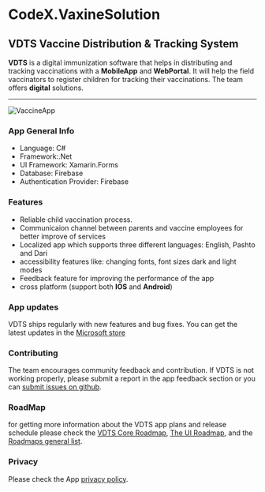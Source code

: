 # CodeX.VaxineSolution
## VDTS Vaccine Distribution & Tracking System
**VDTS** is a digital immunization software that helps in distributing and tracking vaccinations with a **MobileApp** and **WebPortal**. It will help the field vaccinators to register children for tracking their vaccinations. The team offers **digital** solutions.
***
![VaccineApp](https://user-images.githubusercontent.com/57433018/124378904-e1ec4780-dc68-11eb-9da6-9c4d1010308d.jpg)
### App General Info
* Language: C#
* Framework:.Net
* UI Framework: Xamarin.Forms
* Database: Firebase
* Authentication Provider: Firebase

### Features
* Reliable child vaccination process.
* Communicaion channel between parents and vaccine employees for better improve of services
* Localized app which supports three different languages: English, Pashto and Dari
* accessibility features like: changing fonts, font sizes dark and light modes
* Feedback feature for improving the performance of the app
* cross platform (support both **IOS** and **Android**)

### App updates
VDTS ships regularly with new features and bug fixes. You can get the latest updates in the [Microsoft store](https://www.microsoft.com/en-us/store/apps/windows)
### Contributing
The team encourages community feedback and contribution. If VDTS is not working properly, please submit a report in the app feedback section or you can [submit issues on github](https://github.com/VDTS/CodeX.VaxineSolution/issues).

### RoadMap
for getting more information about the VDTS app plans and release schedule please check the [VDTS Core Roadmap](https://github.com/VDTS/CodeX.VaxineSolution/projects/1), [The UI Roadmap](https://github.com/VDTS/CodeX.VaxineSolution/projects/2), and the [Roadmaps general list](https://github.com/VDTS/CodeX.VaxineSolution/projects).

### Privacy
Please check the App [privacy policy](https://github.com/VDTS/docs/blob/main/PrivacyPolicy.md).

